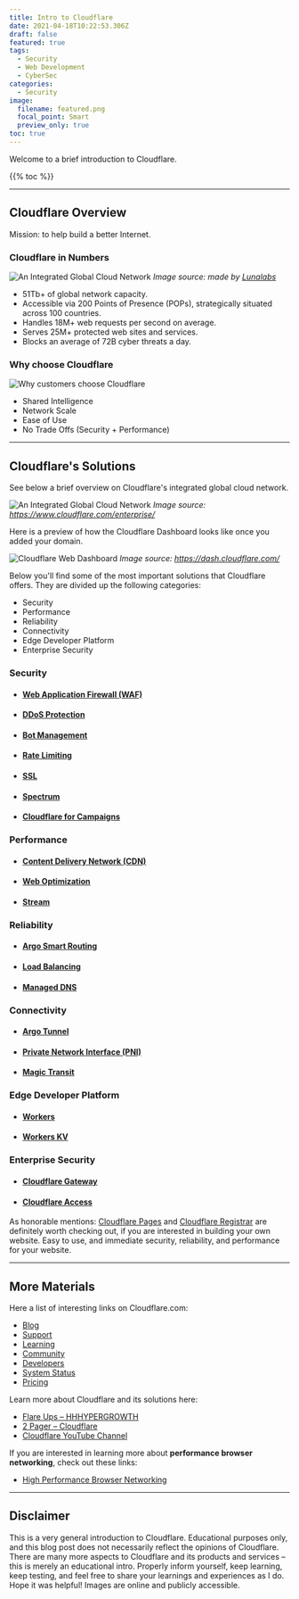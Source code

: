 ```yaml
---
title: Intro to Cloudflare
date: 2021-04-18T10:22:53.306Z
draft: false
featured: true
tags:
  - Security
  - Web Development
  - CyberSec
categories:
  - Security
image:
  filename: featured.png
  focal_point: Smart
  preview_only: true
toc: true
---
```


Welcome to a brief introduction to Cloudflare.

{{% toc %}}

* * *

## Cloudflare Overview

Mission: to help build a better Internet.

### Cloudflare in Numbers

![An Integrated Global Cloud Network](/media/Cloudflare/cloudflare-at-a-glance-v1.webp)
_<caption>Image source: made by [Lunalabs](https://www.lunalabs.eu/)</caption>_

-   51Tb+ of global network capacity.
-   Accessible via 200 Points of Presence (POPs), strategically situated across 100 countries.
-   Handles 18M+ web requests per second on average.
-   Serves 25M+ protected web sites and services.
-   Blocks an average of 72B cyber threats a day.

### Why choose Cloudflare

![Why customers choose Cloudflare](/media/Cloudflare/why-cloudflare.webp)

-   Shared Intelligence
-   Network Scale
-   Ease of Use
-   No Trade Offs (Security + Performance)

* * *

## Cloudflare's Solutions

See below a brief overview on Cloudflare's integrated global cloud network.

![An Integrated Global Cloud Network](/media/Cloudflare/cloudflare-global-cloud-network.webp)
_<caption>Image source: <https://www.cloudflare.com/enterprise/></caption>_

Here is a preview of how the Cloudflare Dashboard looks like once you added your domain.

![Cloudflare Web Dashboard](/media/Cloudflare/cloudflare-dashboard.webp)
_<caption>Image source: <https://dash.cloudflare.com/></caption>_

Below you'll find some of the most important solutions that Cloudflare offers.
They are divided up the following categories:

-   Security
-   Performance
-   Reliability
-   Connectivity
-   Edge Developer Platform
-   Enterprise Security

### <b>Security</b>

-   #### [Web Application Firewall (WAF)](https://www.cloudflare.com/waf/)

-   #### [DDoS Protection](https://www.cloudflare.com/ddos/)

-   #### [Bot Management](https://www.cloudflare.com/products/bot-management/)

-   #### [Rate Limiting](https://www.cloudflare.com/rate-limiting/)

-   #### [SSL](https://www.cloudflare.com/ssl/)

-   #### [Spectrum](https://www.cloudflare.com/products/cloudflare-spectrum/)

-   #### [Cloudflare for Campaigns](https://www.cloudflare.com/campaigns/)

### <b>Performance</b>

-   #### [Content Delivery Network (CDN)](https://www.cloudflare.com/cdn/)

-   #### [Web Optimization](https://www.cloudflare.com/website-optimization/)

-   #### [Stream](https://www.cloudflare.com/products/cloudflare-stream/)

### <b>Reliability</b>

-   #### [Argo Smart Routing](https://www.cloudflare.com/products/argo-smart-routing/)

-   #### [Load Balancing](https://www.cloudflare.com/load-balancing/)

-   #### [Managed DNS](https://www.cloudflare.com/dns/)

### <b>Connectivity</b>

-   #### [Argo Tunnel](https://www.cloudflare.com/products/argo-tunnel/)

-   #### [Private Network Interface (PNI)](https://www.cloudflare.com/partners/peering-portal/)

-   #### [Magic Transit](https://www.cloudflare.com/magic-transit/)

### <b>Edge Developer Platform</b>

-   #### [Workers](https://workers.cloudflare.com/)

-   #### [Workers KV](https://www.cloudflare.com/products/workers-kv/)

### <b>Enterprise Security</b>

-   #### [Cloudflare Gateway](https://www.cloudflare.com/teams/gateway/)

-   #### [Cloudflare Access](https://www.cloudflare.com/teams/access/)

As honorable mentions: [Cloudflare Pages](https://pages.cloudflare.com/) and [Cloudflare Registrar](https://www.cloudflare.com/products/registrar/) are definitely worth checking out, if you are interested in building your own website. Easy to use, and immediate security, reliability, and performance for your website.

* * *

## More Materials

Here a list of interesting links on Cloudflare.com:

-   [Blog](https://blog.cloudflare.com/)
-   [Support](https://support.cloudflare.com/)
-   [Learning](https://www.cloudflare.com/learning/)
-   [Community](https://community.cloudflare.com/)
-   [Developers](https://developers.cloudflare.com/)
-   [System Status](https://www.cloudflarestatus.com/)
-   [Pricing](https://www.cloudflare.com/plans/)

Learn more about Cloudflare and its solutions here:

-   [Flare Ups – HHHYPERGROWTH](https://hhhypergrowth.com/flare-ups/)
-   [2 Pager – Cloudflare](https://cloudflare.showpad.com/share/6mnHykeSSFAUupFxQxcC3)
-   [Cloudflare YouTube Channel](https://www.youtube.com/c/cloudflare/about)

If you are interested in learning more about **performance browser networking**, check out these links:

-   [High Performance Browser Networking](https://hpbn.co/)

* * *

## Disclaimer

This is a very general introduction to Cloudflare. Educational purposes only, and this blog post does not necessarily reflect the opinions of Cloudflare. There are many more aspects to Cloudflare and its products and services – this is merely an educational intro. Properly inform yourself, keep learning, keep testing, and feel free to share your learnings and experiences as I do. Hope it was helpful! Images are online and publicly accessible.
